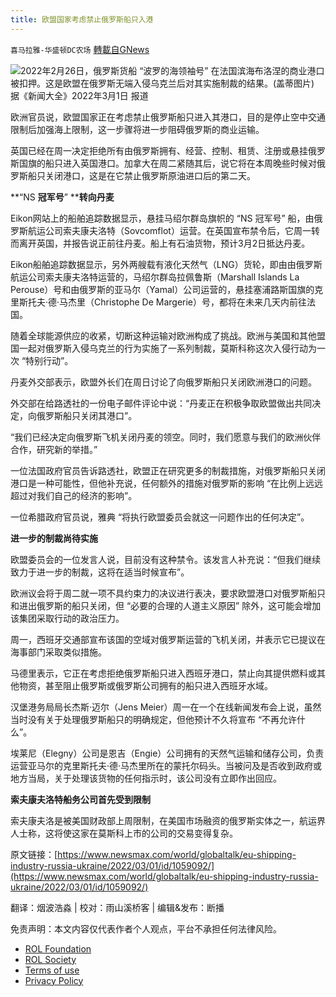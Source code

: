 ```yaml
---
title: 欧盟国家考虑禁止俄罗斯船只入港
---
```

`喜马拉雅-华盛顿DC农场` [轉載自GNews](https://gnews.org/zh-hans/2091952/)

![](https://assets.gnews.org/wp-content/uploads/2022/03/image001.png)2022年2月26日，俄罗斯货船 “波罗的海领袖号” 在法国滨海布洛涅的商业港口被扣押。这是欧盟在俄罗斯无端入侵乌克兰后对其实施制裁的结果。(盖蒂图片)
据《新闻大全》2022年3月1日 报道

欧洲官员说，欧盟国家正在考虑禁止俄罗斯船只进入其港口，目的是停止空中交通限制后加强海上限制，这一步骤将进一步阻碍俄罗斯的商业运输。

英国已经在周一决定拒绝所有由俄罗斯拥有、经营、控制、租赁、注册或悬挂俄罗斯国旗的船只进入英国港口。加拿大在周二紧随其后，说它将在本周晚些时候对俄罗斯船只关闭港口，这是在它禁止俄罗斯原油进口后的第二天。

**“NS ****冠军号****” ****转向丹麦**

Eikon网站上的船舶追踪数据显示，悬挂马绍尔群岛旗帜的 “NS 冠军号” 船，由俄罗斯航运公司索夫康夫洛特（Sovcomflot）运营。在英国宣布禁令后，它周一转而离开英国，并报告说正前往丹麦。船上有石油货物，预计3月2日抵达丹麦。

Eikon船舶追踪数据显示，另外两艘载有液化天然气（LNG）货轮，即由由俄罗斯航运公司索夫康夫洛特运营的，马绍尔群岛拉佩鲁斯（Marshall Islands La Perouse）号和由俄罗斯的亚马尔（Yamal）公司运营的，悬挂塞浦路斯国旗的克里斯托夫·德·马杰里（Christophe De Margerie）号，都将在未来几天内前往法国。

随着全球能源供应的收紧，切断这种运输对欧洲构成了挑战。欧洲与美国和其他盟国一起对俄罗斯入侵乌克兰的行为实施了一系列制裁，莫斯科称这次入侵行动为一次 “特别行动”。

丹麦外交部表示，欧盟外长们在周日讨论了向俄罗斯船只关闭欧洲港口的问题。

外交部在给路透社的一份电子邮件评论中说：“丹麦正在积极争取欧盟做出共同决定，向俄罗斯船只关闭其港口”。

“我们已经决定向俄罗斯飞机关闭丹麦的领空。同时，我们愿意与我们的欧洲伙伴合作，研究新的举措。”

一位法国政府官员告诉路透社，欧盟正在研究更多的制裁措施，对俄罗斯船只关闭港口是一种可能性，但他补充说，任何额外的措施对俄罗斯的影响 “在比例上远远超过对我们自己的经济的影响”。

一位希腊政府官员说，雅典 “将执行欧盟委员会就这一问题作出的任何决定”。

**进一步的制裁尚待实施**

欧盟委员会的一位发言人说，目前没有这种禁令。该发言人补充说：“但我们继续致力于进一步的制裁，这将在适当时候宣布”。

欧洲议会将于周二就一项不具约束力的决议进行表决，要求欧盟港口对俄罗斯船只和进出俄罗斯的船只关闭，但 “必要的合理的人道主义原因” 除外，这可能会增加该集团采取行动的政治压力。

周一，西班牙交通部宣布该国的空域对俄罗斯运营的飞机关闭，并表示它已提议在海事部门采取类似措施。

马德里表示，它正在考虑拒绝俄罗斯船只进入西班牙港口，禁止向其提供燃料或其他物资，甚至阻止俄罗斯或俄罗斯公司拥有的船只进入西班牙水域。

汉堡港务局局长杰斯·迈尔（Jens Meier）周一在一个在线新闻发布会上说，虽然当时没有关于处理俄罗斯船只的明确规定，但他预计不久将宣布 “不再允许什么”。

埃莱尼（Elegny）公司是恩吉（Engie）公司拥有的天然气运输和储存公司，负责运营亚马尔的克里斯托夫·德·马杰里所在的蒙托尔码头。当被问及是否收到政府或地方当局，关于处理该货物的任何指示时，该公司没有立即作出回应。

**索夫康夫洛特船务公司首先受到限制**

索夫康夫洛是被美国财政部上周限制，在美国市场融资的俄罗斯实体之一，航运界人士称，这将使这家在莫斯科上市的公司的交易变得复杂。

原文链接：[https://www.newsmax.com/world/globaltalk/eu-shipping-industry-russia-ukraine/2022/03/01/id/1059092/](https://www.newsmax.com/world/globaltalk/eu-shipping-industry-russia-ukraine/2022/03/01/id/1059092/)

翻译：烟波浩淼 | 校对：雨山溪桥客 | 编辑&发布：断播

 

免责声明：本文内容仅代表作者个人观点，平台不承担任何法律风险。

- [ROL Foundation](https://rolfoundation.org/)
- [ROL Society](https://rolsociety.org/)
- [Terms of use](https://gnews.org/terms-of-use-3/)
- [Privacy Policy](https://gnews.org/privacy-policy/)
